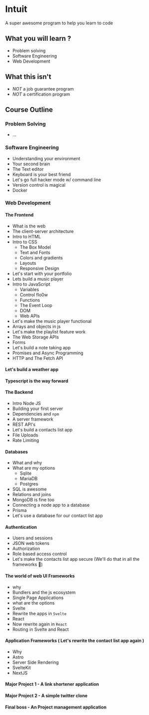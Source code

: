 # Intuit
A super awesome program to help you learn to code

## What you will learn ?
- Problem solving
- Software Engineering
- Web Development

## What this isn't
- *NOT* a job guarantee program
- *NOT* a certification program

## Course Outline

### Problem Solving
- ...

### Software Engineering
- Understanding your environment
- Your second brain
- The Text editor
- Keyboard is your best friend
- Let's go full hacker mode w/ command line
- Version control is magical
- Docker

### Web Development

#### The Frontend
- What is the web
- The client-server architecture
- Intro to HTML
- Intro to CSS
	- The Box Model
	- Text and Fonts
	- Colors and gradients
	- Layouts
	- Responsive Design
- Let's start with your portfolio
- Lets build a music player
- Intro to JavaScript
	- Variables
	- Control flo0w
	- Functions
	- The Event Loop
	- DOM
	- Web APIs
- Let's make the music player functional
- Arrays and objects in js
- Let's make the playlist feature work
- The Web Storage APIs
- Forms
- Let's build a note taking app
- Promises and Async Programming
- HTTP and The Fetch API

#### Let's build a weather app
#### Typescript is the way forward

#### The Backend
- Intro Node JS
- Building your first server
- Dependencies and `npm`
- A server framework
- REST API's
- Let's build a contacts list app
- File Uploads
- Rate Limiting

#### Databases
- What and why
- What are my options
	- Sqlite
	- MariaDB
	- Postgres
- SQL is awesome
- Relations and joins
- MongoDB is fine too
- Connecting a node app to a database
- Prisma
- Let's use a database for our contact list app

#### Authentication
- Users and sessions
- JSON web tokens
- Authorization
- Role based access control
- Let's make the contacts list app secure (We'll do that in all the frameworks 🙂)

#### The world of web UI Frameworks
- why
- Bundlers and the js ecosystem
- Single Page Applications
- what are the options
- Svelte
- Rewrite the apps in `Svelte`
- React
- Now rewrite again in `React`
- Routing in Svelte and React

#### Application Frameworks ( Let's rewrite the contact list app again )
- Why
- Astro
- Server Side Rendering
- SvelteKit
- NextJS

#### Major Project 1 - A link shortener application

#### Major Project 2 - A simple twitter clone

#### Final boss - An Project management application
